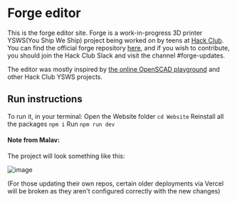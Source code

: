 # Forge editor

This is the forge editor site. Forge is a work-in-progress 3D printer YSWS(You Ship We Ship) project being worked on by teens at [Hack Club](https://hackclub.com). You can find the official forge repository [here](https://github.com/EmperorNumerius/Forge), and if you wish to contribute, you should join the Hack Club Slack and visit the channel #forge-updates.

The editor was mostly inspired by [the online OpenSCAD playground](https://ochafik.com/openscad2/) and other Hack Club YSWS projects.

## Run instructions

To run it, in your terminal:
Open the Website folder ```cd Website```
Reinstall all the packages ```npm i```
Run ```npm run dev```

#### Note from Malav:
The project will look something like this:

![image](https://github.com/user-attachments/assets/90abc184-cf40-45b4-b5f9-efaf187ede35)

(For those updating their own repos, certain older deployments via Vercel will be broken as they aren't configured correctly with the new changes)
